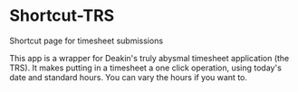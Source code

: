 Shortcut-TRS
============

Shortcut page for timesheet submissions

This app is a wrapper for Deakin's truly abysmal timesheet application (the TRS). 
It makes putting in a timesheet a one click operation, using today's date and 
standard hours. You can vary the hours if you want to.


